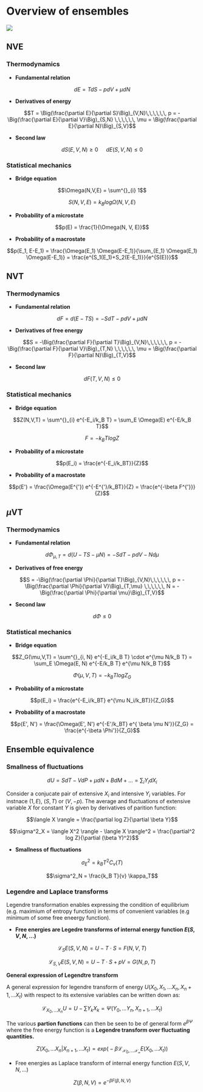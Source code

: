 
# Overview of ensembles

![](./figs/ensembl.png)

## NVE 

### Thermodynamics

- **Fundamental relation**

$$dE = TdS-pdV+\mu dN$$

- **Derivatives of energy**

$$T = \Big(\frac{\partial E}{\partial S}\Big)_{V,N}\,\,\,\,\,\, p = -\Big(\frac{\partial E}{\partial V}\Big)_{S,N} \,\,\,\,\,\, \mu = \Big(\frac{\partial E}{\partial N}\Big)_{S,V}$$

- **Second law**

$$dS(E,V,N)\geq 0\,\,\,\,\,\,\,\,\, dE(S,V,N)\leq 0$$ 

### Statistical mechanics 

- **Bridge equation**

$$\Omega(N,V,E) = \sum^{}_{i} 1$$

$$S(N,V,E) = k_B log \Omega(N, V, E)$$

- **Probability of a microstate**

$$p(E) = \frac{1}{\Omega(N, V, E)}$$

- **Probability of a macrostate**

$$p(E_1, E-E_1) = \frac{\Omega(E_1) \Omega(E-E_1)}{\sum_{E_1} \Omega(E_1) \Omega(E-E_1)} = \frac{e^{S_1(E_1)+S_2(E-E_1)}}{e^{S(E)}}$$


## NVT 

### Thermodynamics

- **Fundamental relation**

$$dF = d(E-TS) = -SdT -pdV + \mu dN$$

- **Derivatives of free energy**

$$S = -\Big(\frac{\partial F}{\partial T}\Big)_{V,N}\,\,\,\,\,\, p = -\Big(\frac{\partial F}{\partial V}\Big)_{T,N} \,\,\,\,\,\, \mu = \Big(\frac{\partial F}{\partial N}\Big)_{T,V}$$

- **Second law**

$$dF(T,V,N)\leq 0$$ 

### Statistical mechanics

- **Bridge equation**

$$Z(N,V,T) = \sum^{}_{i} e^{-E_i/k_B T} = \sum_E \Omega(E) e^{-E/k_B T}$$

$$F=-k_BT log Z$$

- **Probability of a microstate**

$$p(E_i) = \frac{e^{-E_i/k_BT}}{Z}$$

- **Probability of a macrostate**

$$p(E') = \frac{\Omega(E^{'}) e^{-E^{'}/k_BT}}{Z} = \frac{e^{-\beta F^{'}}}{Z}$$




## $\mu$VT 


### Thermodynamics

- **Fundamental relation**

$$d\Phi_{\mu, T} = d(U-TS - \mu N) = -SdT-pdV-Nd\mu$$

- **Derivatives of free energy**

$$S = -\Big(\frac{\partial \Phi}{\partial T}\Big)_{V,N}\,\,\,\,\,\, p = -\Big(\frac{\partial \Phi}{\partial V}\Big)_{T,\mu} \,\,\,\,\,\, N = - \Big(\frac{\partial \Phi}{\partial \mu}\Big)_{T,V}$$


- **Second law**

$$d\Phi\leq 0$$

### Statistical mechanics

- **Bridge equation**

$$Z_G(\mu,V,T) = \sum^{}_{i, N} e^{-E_i/k_B T} \cdot e^{\mu N/k_B T} = \sum_E \Omega(E, N) e^{-E/k_B T} e^{\mu N/k_B T}$$

$$\Phi(\mu, V, T) =-k_BT log Z_G$$

- **Probability of a microstate**

$$p(E_i) = \frac{e^{-E_i/k_BT} e^{\mu N_i/k_BT}}{Z_G}$$

- **Probability of a macrostate**

$$p(E', N') = \frac{\Omega(E', N') e^{-E'/k_BT} e^{ \beta \mu N'}}{Z_G} = \frac{e^{-\beta \Phi'}}{Z_G}$$


## Ensemble equivalence

### Smallness of fluctuations

$$dU = SdT -VdP +\mu dN + BdM +... = \sum_i Y_i dX_i$$

Consider a conjucate pair of extensive $X_i$ and intensive $Y_i$ variables. For instnace $(1, E)$, $(S, T)$ or $(V, -p)$. The average and fluctuations of extensive variable $X$ for constant $Y$ is given by derivatives of parition function:

$$\langle X \rangle  = \frac{\partial log Z}{\partial \beta Y}$$

$$\sigma^2_X = \langle X^2 \rangle - \langle X \rangle^2  = \frac{\partial^2 log Z}{\partial (\beta Y)^2}$$

- **Smallness of fluctuations**

 $$\sigma^2_E = k_B T^2 C_v(T) $$

 $$\sigma^2_N = \frac{k_B T}{v} \kappa_T$$

### Legendre and Laplace transforms

Legendre transformation enables expressing the condition of equilibrium (e.g. maximium of entropy function) in terms of convenient variables (e.g minimum of some free eneergy function). 

- **Free energies are Legedre transforms of internal energy function $E(S,V,N,...)$**

$$\mathcal{L}_{S} E(S,V,N) = U - T\cdot S = F(N, V, T)$$ 

$$\mathcal{L}_{S, V} E(S,V,N) = U - T\cdot S + pV = G(N, p, T)$$

**General expression of Legendtre transform**

A general expression for legendre transform of energy $U(X_0, X_1, ...X_n, X_n+1, ... X_t)$ with respect to its extensive variables can be written down as:

$$\mathcal{L}_{X_{0}, ... X_{n}} U = U - \sum Y_k X_k = \Psi(Y_0,... Y_{n}, X_{n+1}, ...X_{t})$$

The various **partion functions** can then be seen to be of general form $e^{\beta \Psi}$ where the free energy function is a **Legendre transform over fluctuating quantities.**

$$Z(X_0, ... X_n | X_{n+1}, ... X_{t}) = exp \big(-\beta \mathcal{L_{X_{0}, ... X_{n}}} E (X_0, ... X_t) \big)$$

- Free energies as Laplace transform of internal energy function $E(S,V,N,...)$

$$Z(\beta, N, V) = e^{-\beta F(\beta, N, V)}$$
